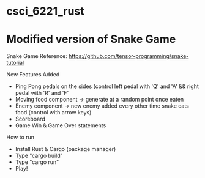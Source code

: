 # csci_6221_rust

# Modified version of Snake Game

Snake Game Reference: https://github.com/tensor-programming/snake-tutorial

New Features Added
- Ping Pong pedals on the sides (control left pedal with 'Q' and 'A' && right pedal with 'R' and 'F'
- Moving food component -> generate at a random point once eaten
- Enemy component -> new enemy added every other time snake eats food (control with arrow keys)
- Scoreboard
- Game Win & Game Over statements

How to run
- Install Rust & Cargo (package manager)
- Type "cargo build"
- Type "cargo run"
- Play!
